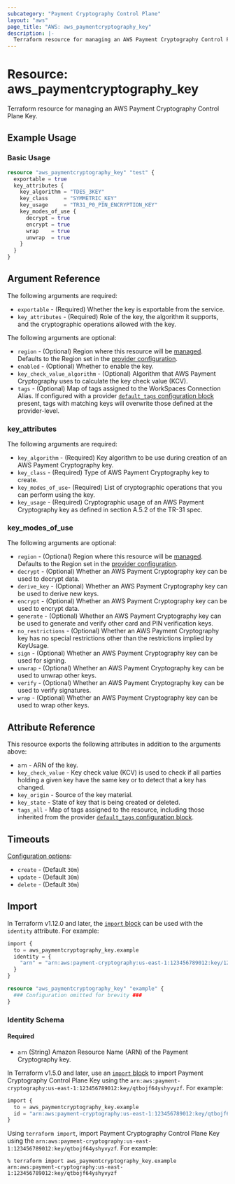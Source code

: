 ```yaml
---
subcategory: "Payment Cryptography Control Plane"
layout: "aws"
page_title: "AWS: aws_paymentcryptography_key"
description: |-
  Terraform resource for managing an AWS Payment Cryptography Control Plane Key.
---
```

# Resource: aws_paymentcryptography_key

Terraform resource for managing an AWS Payment Cryptography Control Plane Key.

## Example Usage

### Basic Usage

```terraform
resource "aws_paymentcryptography_key" "test" {
  exportable = true
  key_attributes {
    key_algorithm = "TDES_3KEY"
    key_class     = "SYMMETRIC_KEY"
    key_usage     = "TR31_P0_PIN_ENCRYPTION_KEY"
    key_modes_of_use {
      decrypt = true
      encrypt = true
      wrap    = true
      unwrap  = true
    }
  }
}
```

## Argument Reference

The following arguments are required:

* `exportable` - (Required) Whether the key is exportable from the service.
* `key_attributes` - (Required) Role of the key, the algorithm it supports, and the cryptographic operations allowed with the key.

The following arguments are optional:

* `region` - (Optional) Region where this resource will be [managed](https://docs.aws.amazon.com/general/latest/gr/rande.html#regional-endpoints). Defaults to the Region set in the [provider configuration](https://registry.terraform.io/providers/hashicorp/aws/latest/docs#aws-configuration-reference).
* `enabled` - (Optional) Whether to enable the key.
* `key_check_value_algorithm` - (Optional) Algorithm that AWS Payment Cryptography uses to calculate the key check value (KCV).
* `tags` - (Optional) Map of tags assigned to the WorkSpaces Connection Alias. If configured with a provider [`default_tags` configuration block](https://registry.terraform.io/providers/hashicorp/aws/latest/docs#default_tags-configuration-block) present, tags with matching keys will overwrite those defined at the provider-level.

### key_attributes

The following arguments are required:

* `key_algorithm` - (Required) Key algorithm to be use during creation of an AWS Payment Cryptography key.
* `key_class` - (Required) Type of AWS Payment Cryptography key to create.
* `key_modes_of_use`- (Required) List of cryptographic operations that you can perform using the key.
* `key_usage` - (Required) Cryptographic usage of an AWS Payment Cryptography key as defined in section A.5.2 of the TR-31 spec.

### key_modes_of_use

The following arguments are optional:

* `region` - (Optional) Region where this resource will be [managed](https://docs.aws.amazon.com/general/latest/gr/rande.html#regional-endpoints). Defaults to the Region set in the [provider configuration](https://registry.terraform.io/providers/hashicorp/aws/latest/docs#aws-configuration-reference).
* `decrypt` - (Optional) Whether an AWS Payment Cryptography key can be used to decrypt data.
* `derive_key` - (Optional) Whether an AWS Payment Cryptography key can be used to derive new keys.
* `encrypt` - (Optional) Whether an AWS Payment Cryptography key can be used to encrypt data.
* `generate` - (Optional) Whether an AWS Payment Cryptography key can be used to generate and verify other card and PIN verification keys.
* `no_restrictions` - (Optional) Whether an AWS Payment Cryptography key has no special restrictions other than the restrictions implied by KeyUsage.
* `sign` - (Optional) Whether an AWS Payment Cryptography key can be used for signing.
* `unwrap` - (Optional) Whether an AWS Payment Cryptography key can be used to unwrap other keys.
* `verify` - (Optional) Whether an AWS Payment Cryptography key can be used to verify signatures.
* `wrap` - (Optional) Whether an AWS Payment Cryptography key can be used to wrap other keys.

## Attribute Reference

This resource exports the following attributes in addition to the arguments above:

* `arn` - ARN of the key.
* `key_check_value` - Key check value (KCV) is used to check if all parties holding a given key have the same key or to detect that a key has changed.
* `key_origin` - Source of the key material.
* `key_state` - State of key that is being created or deleted.
* `tags_all` - Map of tags assigned to the resource, including those inherited from the provider [`default_tags` configuration block](https://registry.terraform.io/providers/hashicorp/aws/latest/docs#default_tags-configuration-block).

## Timeouts

[Configuration options](https://developer.hashicorp.com/terraform/language/resources/syntax#operation-timeouts):

* `create` - (Default `30m`)
* `update` - (Default `30m`)
* `delete` - (Default `30m`)

## Import


In Terraform v1.12.0 and later, the [`import` block](https://developer.hashicorp.com/terraform/language/import) can be used with the `identity` attribute. For example:

```terraform
import {
  to = aws_paymentcryptography_key.example
  identity = {
    "arn" = "arn:aws:payment-cryptography:us-east-1:123456789012:key/1234abcd-12ab-34cd-56ef-1234567890ab"
  }
}

resource "aws_paymentcryptography_key" "example" {
  ### Configuration omitted for brevity ###
}
```

### Identity Schema

#### Required

- `arn` (String) Amazon Resource Name (ARN) of the Payment Cryptography key.

In Terraform v1.5.0 and later, use an [`import` block](https://developer.hashicorp.com/terraform/language/import) to import Payment Cryptography Control Plane Key using the `arn:aws:payment-cryptography:us-east-1:123456789012:key/qtbojf64yshyvyzf`. For example:

```terraform
import {
  to = aws_paymentcryptography_key.example
  id = "arn:aws:payment-cryptography:us-east-1:123456789012:key/qtbojf64yshyvyzf"
}
```

Using `terraform import`, import Payment Cryptography Control Plane Key using the `arn:aws:payment-cryptography:us-east-1:123456789012:key/qtbojf64yshyvyzf`. For example:

```console
% terraform import aws_paymentcryptography_key.example arn:aws:payment-cryptography:us-east-1:123456789012:key/qtbojf64yshyvyzf
```
